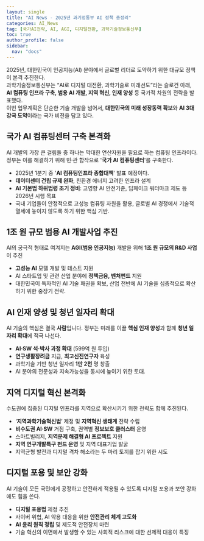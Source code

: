 ```yaml
---
layout: single
title: "AI News - 2025년 과기정통부 AI 정책 총정리"
categories: AI_News
tag: [국가AI전략, AI, AGI, 디지털전환, 과학기술정보통신부]
toc: true
author_profile: false
sidebar:
  nav: "docs"
---
```


2025년, 대한민국이 인공지능(AI) 분야에서 글로벌 리더로 도약하기 위한 대규모 정책이 본격 추진한다. <br>
과학기술정보통신부는 “AI로 디지털 대전환, 과학기술로 미래선도”라는 슬로건 아래, **AI 컴퓨팅 인프라 구축, 범용 AI 개발, 지역 혁신, 인재 양성** 등 국가적 차원의 전략을 발표했다. <br>
이번 업무계획은 단순한 기술 개발을 넘어서, **대한민국의 미래 성장동력 확보**와 **AI 3대 강국 도약**이라는 국가 비전을 담고 있다.

## 국가 AI 컴퓨팅센터 구축 본격화
AI 개발의 가장 큰 걸림돌 중 하나는 막대한 연산자원을 필요로 하는 컴퓨팅 인프라이다. 정부는 이를 해결하기 위해 민·관 합작으로 '**국가 AI 컴퓨팅센터**'를 구축한다.
- 2025년 1분기 중 '**AI 컴퓨팅인프라 종합대책**' 발표 예정이다.
- **데이터센터 건립 규제 완화**, 친환경 에너지 고려한 인프라 설계
- **AI 기본법 하위법령 조기 정비**: 고영향 AI 안전기준, 딥페이크 워터마크 제도 등 2026년 시행 목표
- 국내 기업들이 안정적으로 고성능 컴퓨팅 자원을 활용, 글로벌 AI 경쟁에서 기술적 열세에 놓이지 않도록 하기 위한 핵심 기반.

## 1조 원 규모 범용 AI 개발사업 추진
AI의 궁극적 형태로 여겨지는 **AGI(범용 인공지능)** 개발을 위해 **1조 원 규모의 R&D 사업**이 추진
- **고성능 AI** 모델 개발 및 테스트 지원
- AI 스타트업 및 관련 산업 분야에 **정책금융, 벤처펀드** 지원
- 대한민국이 독자적인 AI 기술 패권을 확보, 산업 전반에 AI 기술을 심층적으로 확산하기 위한 중장기 전략.

## AI 인재 양성 및 청년 일자리 확대
AI 기술의 핵심은 결국 **사람**입니다. 정부는 미래를 이끌 **핵심 인재 양성**과 함께 **청년 일자리 확대**에 적극 나선다.
- **AI·SW 석·박사 과정 확대** (599억 원 투입)
- **연구생활장려금** 지급, **최고신진연구자** 육성
- 과학기술 기반 청년 일자리 **1만 2천** 명 창출
- AI 분야의 전문성과 지속가능성을 동시에 높이기 위한 토대.

## 지역 디지털 혁신 본격화
수도권에 집중된 디지털 인프라를 지역으로 확산시키기 위한 전략도 함께 추진된다.
- ‘**지역과학기술혁신법**’ 제정 및 **지역혁신 생태계** 전략 수립
- **비수도권 AI·SW** 거점 구축, 권역별 **정보보호 클러스터** 운영
- 스마트빌리지, **지역문제 해결형 AI 프로젝트** 지원
- **지역 연구개발특구 펀드 운영** 및 지역 대표기업 발굴
- 지역균형 발전과 디지털 격차 해소라는 두 마리 토끼를 잡기 위한 시도

## 디지털 포용 및 보안 강화
AI 기술이 모든 국민에게 공정하고 안전하게 적용될 수 있도록 디지털 포용과 보안 강화에도 힘을 쓴다.
- **디지털 포용법** 제정 추진
- 사이버 위협, AI 악용 대응을 위한 **안전관리 체계 고도화**
- **AI 윤리 원칙 정립** 및 제도적 안전장치 마련
- 기술 혁신의 이면에서 발생할 수 있는 사회적 리스크에 대한 선제적 대응이 특징
